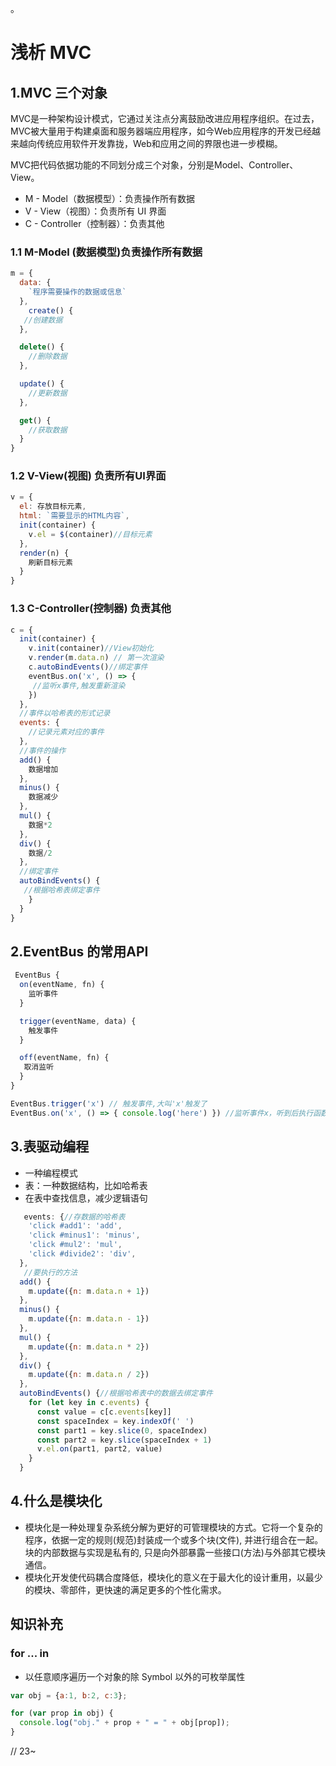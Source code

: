 。

# 浅析 MVC

## 1.MVC 三个对象

MVC是一种架构设计模式，它通过关注点分离鼓励改进应用程序组织。在过去，MVC被大量用于构建桌面和服务器端应用程序，如今Web应用程序的开发已经越来越向传统应用软件开发靠拢，Web和应用之间的界限也进一步模糊。

MVC把代码依据功能的不同划分成三个对象，分别是Model、Controller、View。

- M - Model（数据模型）：负责操作所有数据
- V - View（视图）：负责所有 UI 界面
- C - Controller（控制器）：负责其他

### 1.1 M-Model (数据模型)负责操作所有数据

```js
m = {
  data: { 
    `程序需要操作的数据或信息` 
  },
    create() {
   //创建数据
  },

  delete() {
    //删除数据
  },

  update() {
    //更新数据
  },

  get() {
    //获取数据
  }
}
```

### 1.2 V-View(视图) 负责所有UI界面

```js
v = {
  el: 存放目标元素,
  html: `需要显示的HTML内容`,
  init(container) {
    v.el = $(container)//目标元素
  },
  render(n) {
    刷新目标元素
  }
}
```

### 1.3 C-Controller(控制器) 负责其他

```js
c = {
  init(container) {
    v.init(container)//View初始化
    v.render(m.data.n) // 第一次渲染
    c.autoBindEvents()//绑定事件
    eventBus.on('x', () => {
     //监听x事件,触发重新渲染
    })
  },
  //事件以哈希表的形式记录
  events: {
    //记录元素对应的事件
  },
  //事件的操作
  add() {
    数据增加
  },
  minus() {
    数据减少
  },
  mul() {
    数据*2
  },
  div() {
    数据/2
  },
  //绑定事件
  autoBindEvents() {
   //根据哈希表绑定事件
    }
  }
}
```

## 2.EventBus 的常用API

```js
 EventBus {
  on(eventName, fn) {
    监听事件
  }

  trigger(eventName, data) {
    触发事件
  }

  off(eventName, fn) {
   取消监听
  }
}

EventBus.trigger('x') // 触发事件,大叫'x'触发了
EventBus.on('x', () => { console.log('here') }) //监听事件x，听到后执行函数
```

## 3.表驱动编程

- 一种编程模式
- 表：一种数据结构，比如哈希表
- 在表中查找信息，减少逻辑语句

```js
   events: {//存数据的哈希表
    'click #add1': 'add',
    'click #minus1': 'minus',
    'click #mul2': 'mul',
    'click #divide2': 'div',
  },
   //要执行的方法
  add() {
    m.update({n: m.data.n + 1})
  },
  minus() {
    m.update({n: m.data.n - 1})
  },
  mul() {
    m.update({n: m.data.n * 2})
  },
  div() {
    m.update({n: m.data.n / 2})
  },
  autoBindEvents() {//根据哈希表中的数据去绑定事件
    for (let key in c.events) {
      const value = c[c.events[key]]
      const spaceIndex = key.indexOf(' ')
      const part1 = key.slice(0, spaceIndex)
      const part2 = key.slice(spaceIndex + 1)
      v.el.on(part1, part2, value)
    }
  }
```

## 4.什么是模块化

* 模块化是一种处理复杂系统分解为更好的可管理模块的方式。它将一个复杂的程序，依据一定的规则(规范)封装成一个或多个块(文件), 并进行组合在一起。块的内部数据与实现是私有的, 只是向外部暴露一些接口(方法)与外部其它模块通信。
* 模块化开发使代码耦合度降低，模块化的意义在于最大化的设计重用，以最少的模块、零部件，更快速的满足更多的个性化需求。

## 知识补充

### for ... in

* 以任意顺序遍历一个对象的除 Symbol 以外的可枚举属性

```js
var obj = {a:1, b:2, c:3};

for (var prop in obj) {
  console.log("obj." + prop + " = " + obj[prop]);
}
```













































// 23~